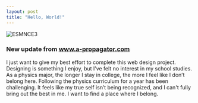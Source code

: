 ```yaml
---
layout: post
title: "Hello, World!"
---
```



![ESMNCE3](https://github.com/user-attachments/assets/e191acad-5991-4b11-a272-25db1358f86d)
<div class="txt"><h3> New update from <a href="https://www.a-propagator.com"> www.a-propagator.com </a></h3></div> 


I just want to give my best effort to complete this web design project. Designing is something I enjoy, but I’ve felt no interest in my school studies. As a physics major, the longer I stay in college, the more I feel like I don’t belong here. Following the physics curriculum for a year has been challenging. It feels like my true self isn’t being recognized, and I can't fully bring out the best in me. I want to find a place where I belong.
